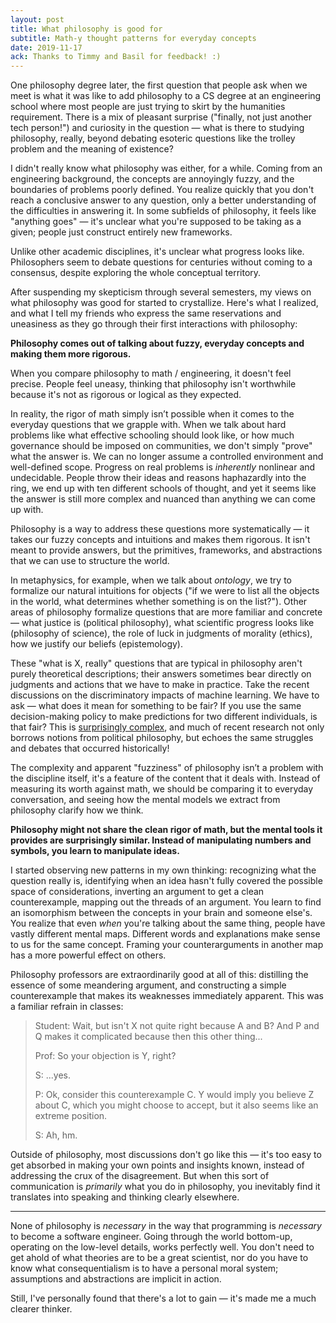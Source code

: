 ```yaml
---
layout: post
title: What philosophy is good for
subtitle: Math-y thought patterns for everyday concepts
date: 2019-11-17
ack: Thanks to Timmy and Basil for feedback! :)
---
```

One philosophy degree later, the first question that people ask when we meet is what it was like to add philosophy to a CS degree at an engineering school where most people are just trying to skirt by the humanities requirement. There is a mix of pleasant surprise ("finally, not just another tech person!") and curiosity in the question — what is there to studying philosophy, really, beyond debating esoteric questions like the trolley problem and the meaning of existence?

I didn't really know what philosophy was either, for a while. Coming from an engineering background, the concepts are annoyingly fuzzy, and the boundaries of problems poorly defined. You realize quickly that you don't reach a conclusive answer to any question, only a better understanding of the difficulties in answering it. In some subfields of philosophy, it feels like "anything goes" — it's unclear what you're supposed to be taking as a given; people just construct entirely new frameworks. 

Unlike other academic disciplines, it's unclear what progress looks like. Philosophers seem to debate questions for centuries without coming to a consensus, despite exploring the whole conceptual territory.

After suspending my skepticism through several semesters, my views on what philosophy was good for started to crystallize. Here's what I realized, and what I tell my friends who express the same reservations and uneasiness as they go through their first interactions with philosophy:

**Philosophy comes out of talking about fuzzy, everyday concepts and making them more rigorous.**

When you compare philosophy to math / engineering, it doesn't feel precise. People feel uneasy, thinking that philosophy isn't worthwhile because it's not as rigorous or logical as they expected.

In reality, the rigor of math simply isn’t possible when it comes to the everyday questions that we grapple with. When we talk about hard problems like what effective schooling should look like, or how much governance should be imposed on communities, we don't simply "prove" what the answer is. We can no longer assume a controlled environment and well-defined scope. Progress on real problems is _inherently_ nonlinear and undecidable. People throw their ideas and reasons haphazardly into the ring, we end up with ten different schools of thought, and yet it seems like the answer is still more complex and nuanced than anything we can come up with. 

Philosophy is a way to address these questions more systematically — it takes our fuzzy concepts and intuitions and makes them rigorous. It isn't meant to provide answers, but the primitives, frameworks, and abstractions that we can use to structure the world.

In metaphysics, for example, when we talk about _ontology_, we try to formalize our natural intuitions for objects ("if we were to list all the objects in the world, what determines whether something is on the list?"). Other areas of philosophy formalize questions that are more familiar and concrete — what justice is (political philosophy), what scientific progress looks like (philosophy of science), the role of luck in judgments of morality (ethics), how we justify our beliefs (epistemology).

These "what is X, really" questions that are typical in philosophy aren't purely theoretical descriptions; their answers sometimes bear directly on judgments and actions that we have to make in practice. Take the recent discussions on the discriminatory impacts of machine learning. We have to ask — what does it mean for something to be fair? If you use the same decision-making policy to make predictions for two different individuals, is that fair? This is [surprisingly complex](https://www.technologyreview.com/s/613508/ai-fairer-than-judge-criminal-risk-assessment-algorithm/), and much of recent research not only borrows notions from political philosophy, but echoes the same struggles and debates that occurred historically!

The complexity and apparent "fuzziness" of philosophy isn’t a problem with the discipline itself, it's a feature of the content that it deals with. Instead of measuring its worth against math, we should be comparing it to everyday conversation, and seeing how the mental models we extract from philosophy clarify how we think.

**Philosophy might not share the clean rigor of math, but the mental tools it provides are surprisingly similar. Instead of manipulating numbers and symbols, you learn to manipulate ideas.**

I started observing new patterns in my own thinking: recognizing what the question really is, identifying when an idea hasn't fully covered the possible space of considerations, inverting an argument to get a clean counterexample, mapping out the threads of an argument. You learn to find an isomorphism between the concepts in your brain and someone else's. You realize that even _when_ you're talking about the same thing, people have vastly different mental maps. Different words and explanations make sense to us for the same concept. Framing your counterarguments in another map has a more powerful effect on others.

Philosophy professors are extraordinarily good at all of this: distilling the essence of some meandering argument, and constructing a simple counterexample that makes its weaknesses immediately apparent. This was a familiar refrain in classes:
                                  
> Student: Wait, but isn't X not quite right because A and B? And P and Q makes it complicated because then this other thing...
>
> Prof: So your objection is Y, right?
>
> S: ...yes.
>
> P: Ok, consider this counterexample C. Y would imply you believe Z about C, which you might choose to accept, but it also seems like an extreme position.
>
> S: Ah, hm.

Outside of philosophy, most discussions don't go like this — it's too easy to get absorbed in making your own points and insights known, instead of addressing the crux of the disagreement. But when this sort of communication is _primarily_ what you do in philosophy, you inevitably find it translates into speaking and thinking clearly elsewhere.

---

None of philosophy is _necessary_ in the way that programming is _necessary_ to become a software engineer. Going through the world bottom-up, operating on the low-level details, works perfectly well. You don't need to get ahold of what theories are to be a great scientist, nor do you have to know what consequentialism is to have a personal moral system; assumptions and abstractions are implicit in action.

Still, I've personally found that there's a lot to gain — it's made me a much clearer thinker. 
